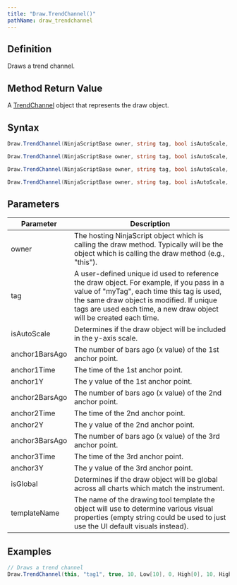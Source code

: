 ```yaml
---
title: "Draw.TrendChannel()"
pathName: draw_trendchannel
---
```


## Definition

Draws a trend channel.

## Method Return Value

A [TrendChannel](trendchannel) object that represents the draw object.

## Syntax

```csharp
Draw.TrendChannel(NinjaScriptBase owner, string tag, bool isAutoScale, int anchor1BarsAgo, double anchor1Y, int anchor2BarsAgo, double anchor2Y, int anchor3BarsAgo, double anchor3Y)
```

```csharp
Draw.TrendChannel(NinjaScriptBase owner, string tag, bool isAutoScale, DateTime anchor1Time, double anchor1Y, DateTime anchor2Time, double anchor2Y, DateTime anchor3Time, double anchor3Y)
```

```csharp
Draw.TrendChannel(NinjaScriptBase owner, string tag, bool isAutoScale, int anchor1BarsAgo, double anchor1Y, int anchor2BarsAgo, double anchor2Y, int anchor3BarsAgo, double anchor3Y, bool isGlobal, string templateName)
```

```csharp
Draw.TrendChannel(NinjaScriptBase owner, string tag, bool isAutoScale, DateTime anchor1Time, double anchor1Y, DateTime anchor2Time, double anchor2Y, DateTime anchor3Time, double anchor3Y, bool isGlobal, string templateName)
```

## Parameters

| Parameter         | Description                                                                                                                                                       |
|-------------------|-------------------------------------------------------------------------------------------------------------------------------------------------------------------|
| owner             | The hosting NinjaScript object which is calling the draw method. Typically will be the object which is calling the draw method (e.g., "this").                |
| tag               | A user-defined unique id used to reference the draw object. For example, if you pass in a value of "myTag", each time this tag is used, the same draw object is modified. If unique tags are used each time, a new draw object will be created each time. |
| isAutoScale       | Determines if the draw object will be included in the y-axis scale.                                                                                            |
| anchor1BarsAgo    | The number of bars ago (x value) of the 1st anchor point.                                                                                                     |
| anchor1Time       | The time of the 1st anchor point.                                                                                                                                  |
| anchor1Y          | The y value of the 1st anchor point.                                                                                                                               |
| anchor2BarsAgo    | The number of bars ago (x value) of the 2nd anchor point.                                                                                                     |
| anchor2Time       | The time of the 2nd anchor point.                                                                                                                                  |
| anchor2Y          | The y value of the 2nd anchor point.                                                                                                                               |
| anchor3BarsAgo    | The number of bars ago (x value) of the 3rd anchor point.                                                                                                     |
| anchor3Time       | The time of the 3rd anchor point.                                                                                                                                  |
| anchor3Y          | The y value of the 3rd anchor point.                                                                                                                               |
| isGlobal          | Determines if the draw object will be global across all charts which match the instrument.                                                                     |
| templateName      | The name of the drawing tool template the object will use to determine various visual properties (empty string could be used to just use the UI default visuals instead). |

## Examples

```csharp
// Draws a trend channel
Draw.TrendChannel(this, "tag1", true, 10, Low[10], 0, High[0], 10, High[10] + 5 * TickSize);
```
